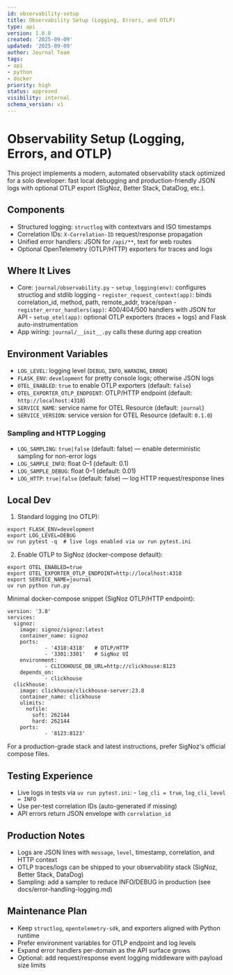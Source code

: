 ```yaml
---
id: observability-setup
title: Observability Setup (Logging, Errors, and OTLP)
type: api
version: 1.0.0
created: '2025-09-09'
updated: '2025-09-09'
author: Journal Team
tags:
- api
- python
- docker
priority: high
status: approved
visibility: internal
schema_version: v1
---
```


# Observability Setup (Logging, Errors, and OTLP)

This project implements a modern, automated observability stack optimized for a solo developer: fast local debugging and production-friendly JSON logs with optional OTLP export (SigNoz, Better Stack, DataDog, etc.).

## Components

- Structured logging: `structlog` with contextvars and ISO timestamps
- Correlation IDs: `X-Correlation-ID` request/response propagation
- Unified error handlers: JSON for `/api/**`, text for web routes
- Optional OpenTelemetry (OTLP/HTTP) exporters for traces and logs

## Where It Lives

- Core: `journal/observability.py`
  \- `setup_logging(env)`: configures structlog and stdlib logging
  \- `register_request_context(app)`: binds correlation\_id, method, path, remote\_addr, trace/span
  \- `register_error_handlers(app)`: 400/404/500 handlers with JSON for API
  \- `setup_otel(app)`: optional OTLP exporters (traces + logs) and Flask auto-instrumentation
- App wiring: `journal/__init__.py` calls these during app creation

## Environment Variables

- `LOG_LEVEL`: logging level (`DEBUG`, `INFO`, `WARNING`, `ERROR`)
- `FLASK_ENV`: `development` for pretty console logs; otherwise JSON logs
- `OTEL_ENABLED`: `true` to enable OTLP exporters (default: `false`)
- `OTEL_EXPORTER_OTLP_ENDPOINT`: OTLP/HTTP endpoint (default: `http://localhost:4318`)
- `SERVICE_NAME`: service name for OTEL Resource (default: `journal`)
- `SERVICE_VERSION`: service version for OTEL Resource (default: `0.1.0`)

### Sampling and HTTP Logging

- `LOG_SAMPLING`: `true|false` (default: false) — enable deterministic sampling for non-error logs
- `LOG_SAMPLE_INFO`: float 0–1 (default: 0.1)
- `LOG_SAMPLE_DEBUG`: float 0–1 (default: 0.01)
- `LOG_HTTP`: `true|false` (default: false) — log HTTP request/response lines

## Local Dev

1. Standard logging (no OTLP):

```
export FLASK_ENV=development
export LOG_LEVEL=DEBUG
uv run pytest -q  # live logs enabled via uv run pytest.ini
```

2. Enable OTLP to SigNoz (docker-compose default):

```
export OTEL_ENABLED=true
export OTEL_EXPORTER_OTLP_ENDPOINT=http://localhost:4318
export SERVICE_NAME=journal
uv run python run.py
```

Minimal docker-compose snippet (SigNoz OTLP/HTTP endpoint):

```
version: '3.8'
services:
  signoz:
    image: signoz/signoz:latest
    container_name: signoz
    ports:
            - '4318:4318'   # OTLP/HTTP
            - '3301:3301'   # SigNoz UI
    environment:
            - CLICKHOUSE_DB_URL=http://clickhouse:8123
    depends_on:
            - clickhouse
  clickhouse:
    image: clickhouse/clickhouse-server:23.8
    container_name: clickhouse
    ulimits:
      nofile:
        soft: 262144
        hard: 262144
    ports:
            - '8123:8123'
```

For a production-grade stack and latest instructions, prefer SigNoz's official compose files.

## Testing Experience

- Live logs in tests via `uv run pytest.ini`:
  \- `log_cli = true`, `log_cli_level = INFO`
- Use per-test correlation IDs (auto-generated if missing)
- API errors return JSON envelope with `correlation_id`

## Production Notes

- Logs are JSON lines with `message`, `level`, timestamp, correlation, and HTTP context
- OTLP traces/logs can be shipped to your observability stack (SigNoz, Better Stack, DataDog)
- Sampling: add a sampler to reduce INFO/DEBUG in production (see docs/error-handling-logging.md)

## Maintenance Plan

- Keep `structlog`, `opentelemetry-sdk`, and exporters aligned with Python runtime
- Prefer environment variables for OTLP endpoint and log levels
- Expand error handlers per-domain as the API surface grows
- Optional: add request/response event logging middleware with payload size limits
